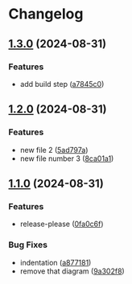 # Changelog

## [1.3.0](https://github.com/calmh/sandbox/compare/v1.2.0...v1.3.0) (2024-08-31)


### Features

* add build step ([a7845c0](https://github.com/calmh/sandbox/commit/a7845c0ece761e82d2834474a51d6a7205cee49c))

## [1.2.0](https://github.com/calmh/sandbox/compare/v1.1.0...v1.2.0) (2024-08-31)


### Features

* new file 2 ([5ad797a](https://github.com/calmh/sandbox/commit/5ad797ad77f884e9c2396d3a8ee2de51c1d7e6de))
* new file number 3 ([8ca01a1](https://github.com/calmh/sandbox/commit/8ca01a1f9316eafd34cc763d33390476e431ccf0))

## [1.1.0](https://github.com/calmh/sandbox/compare/v1.0.1...v1.1.0) (2024-08-31)


### Features

* release-please ([0fa0c6f](https://github.com/calmh/sandbox/commit/0fa0c6f5515313881e25b22147417de13dc5321e))


### Bug Fixes

* indentation ([a877181](https://github.com/calmh/sandbox/commit/a8771816ad355fac3e23bedf948a4a0674c86c24))
* remove that diagram ([9a302f8](https://github.com/calmh/sandbox/commit/9a302f8b05dc2798c2641949e18b71f83fb93aa2))
